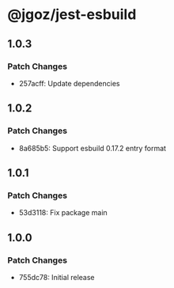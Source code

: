 # @jgoz/jest-esbuild

## 1.0.3

### Patch Changes

- 257acff: Update dependencies

## 1.0.2

### Patch Changes

- 8a685b5: Support esbuild 0.17.2 entry format

## 1.0.1

### Patch Changes

- 53d3118: Fix package main

## 1.0.0

### Patch Changes

- 755dc78: Initial release
